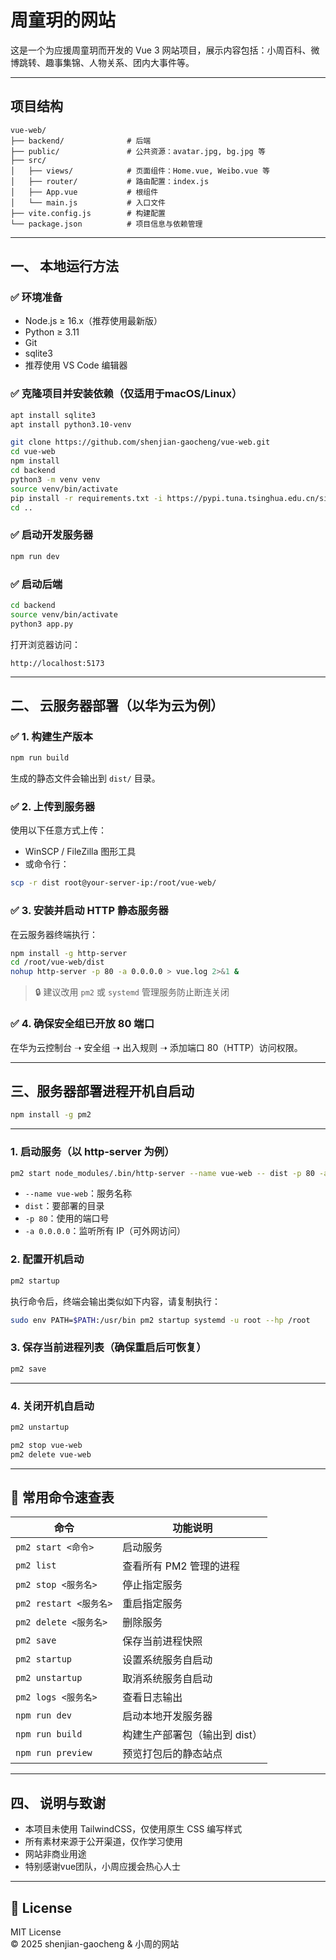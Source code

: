 
# 周童玥的网站

这是一个为应援周童玥而开发的 Vue 3 网站项目，展示内容包括：小周百科、微博跳转、趣事集锦、人物关系、团内大事件等。

---

##  项目结构

```
vue-web/
├── backend/              # 后端
├── public/               # 公共资源：avatar.jpg, bg.jpg 等
├── src/
│   ├── views/            # 页面组件：Home.vue, Weibo.vue 等
│   ├── router/           # 路由配置：index.js
│   ├── App.vue           # 根组件
│   └── main.js           # 入口文件
├── vite.config.js        # 构建配置
└── package.json          # 项目信息与依赖管理
```

---

## 一、 本地运行方法

### ✅ 环境准备

- Node.js ≥ 16.x（推荐使用最新版）
- Python ≥ 3.11
- Git
- sqlite3
- 推荐使用 VS Code 编辑器

### ✅ 克隆项目并安装依赖（仅适用于macOS/Linux）

```bash
apt install sqlite3
apt install python3.10-venv
```

```bash
git clone https://github.com/shenjian-gaocheng/vue-web.git
cd vue-web
npm install
cd backend
python3 -m venv venv
source venv/bin/activate
pip install -r requirements.txt -i https://pypi.tuna.tsinghua.edu.cn/simple
cd ..
```

### ✅ 启动开发服务器

```bash
npm run dev
```

### ✅ 启动后端

```bash
cd backend
source venv/bin/activate
python3 app.py
```

打开浏览器访问：

```
http://localhost:5173
```

---

## 二、 云服务器部署（以华为云为例）

### ✅ 1. 构建生产版本

```bash
npm run build
```

生成的静态文件会输出到 `dist/` 目录。

### ✅ 2. 上传到服务器

使用以下任意方式上传：

- WinSCP / FileZilla 图形工具
- 或命令行：

```bash
scp -r dist root@your-server-ip:/root/vue-web/
```

### ✅ 3. 安装并启动 HTTP 静态服务器

在云服务器终端执行：

```bash
npm install -g http-server
cd /root/vue-web/dist
nohup http-server -p 80 -a 0.0.0.0 > vue.log 2>&1 &
```

> 🔒 建议改用 `pm2` 或 `systemd` 管理服务防止断连关闭

### ✅ 4. 确保安全组已开放 80 端口

在华为云控制台 ➝ 安全组 ➝ 出入规则 ➝ 添加端口 80（HTTP）访问权限。

---

## 三、服务器部署进程开机自启动



```bash
npm install -g pm2
```

---

### 1. 启动服务（以 http-server 为例）

```bash
pm2 start node_modules/.bin/http-server --name vue-web -- dist -p 80 -a 0.0.0.0
```

- `--name vue-web`：服务名称
- `dist`：要部署的目录
- `-p 80`：使用的端口号
- `-a 0.0.0.0`：监听所有 IP（可外网访问）

### 2. 配置开机启动

```bash
pm2 startup
```

执行命令后，终端会输出类似如下内容，请复制执行：

```bash
sudo env PATH=$PATH:/usr/bin pm2 startup systemd -u root --hp /root
```

### 3. 保存当前进程列表（确保重启后可恢复）

```bash
pm2 save
```

---

### 4. 关闭开机自启动

```bash
pm2 unstartup
```

```bash
pm2 stop vue-web
pm2 delete vue-web
```

---

## 📖 常用命令速查表

| 命令                             | 功能说明                   |
|----------------------------------|----------------------------|
| `pm2 start <命令>`              | 启动服务                   |
| `pm2 list`                      | 查看所有 PM2 管理的进程     |
| `pm2 stop <服务名>`             | 停止指定服务               |
| `pm2 restart <服务名>`          | 重启指定服务               |
| `pm2 delete <服务名>`           | 删除服务                   |
| `pm2 save`                      | 保存当前进程快照           |
| `pm2 startup`                   | 设置系统服务自启动         |
| `pm2 unstartup`                 | 取消系统服务自启动         |
| `pm2 logs <服务名>`             | 查看日志输出               |
| `npm run dev`   | 启动本地开发服务器           |
| `npm run build` | 构建生产部署包（输出到 dist）|
| `npm run preview` | 预览打包后的静态站点       |

---

## 四、 说明与致谢

- 本项目未使用 TailwindCSS，仅使用原生 CSS 编写样式
- 所有素材来源于公开渠道，仅作学习使用
- 网站非商业用途
- 特别感谢vue团队，小周应援会热心人士

---

## 📄 License

MIT License  
© 2025 shenjian-gaocheng & 小周的网站
